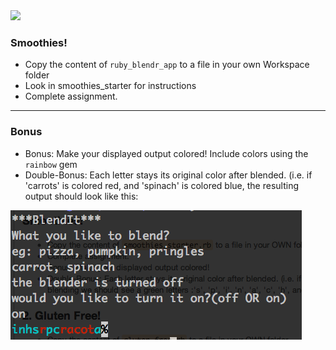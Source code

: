 <img id="icon" src="https://github.com/generalassembly/ga-ruby-on-rails-for-devs/raw/master/images/ga.png">

### Smoothies!

- Copy the content of `ruby_blendr_app` to a file in your own Workspace folder
- Look in smoothies_starter for instructions
- Complete assignment.

---

### Bonus

- Bonus: Make your displayed output colored! Include colors using the `rainbow` gem
- Double-Bonus: Each letter stays its original color after blended.  (i.e. if 'carrots' is colored red, and 'spinach' is colored blue, the resulting output should look like this:

<img id ='example' src="./smoothie_color.png">

